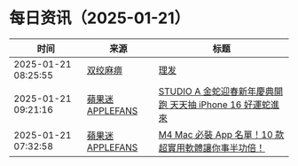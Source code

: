 ﻿# 每日资讯（2025-01-21）

|时间|来源|标题|
|---|---|---|
|2025-01-21 08:25:55|[双绞麻痹](https://numb.tech/atom.xml)|[理发](https://numb.tech/2025/01/21/haircut/)|
|2025-01-21 09:21:16|[蘋果迷 APPLEFANS](https://applefans.today/feed/)|[STUDIO A 金蛇迎春新年慶典開跑 天天抽 iPhone 16 好運蛇進來](https://applefans.today/2025-01-studio-a-event/)|
|2025-01-21 07:32:58|[蘋果迷 APPLEFANS](https://applefans.today/feed/)|[M4 Mac 必裝 App 名單！10 款超實用軟體讓你事半功倍！](https://applefans.today/2025-01-mac-app-m4mac/)|
